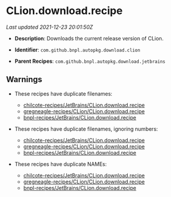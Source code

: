 # CLion.download.recipe

_Last updated 2021-12-23 20:01:50Z_

- **Description**: Downloads the current release version of CLion.

- **Identifier**: `com.github.bnpl.autopkg.download.clion`

- **Parent Recipes**: `com.github.bnpl.autopkg.download.jetbrains`


## Warnings

- These recipes have duplicate filenames:
    - [chilcote-recipes/JetBrains/CLion.download.recipe](/autopkg-dupe-tracker/chilcote-recipes/JetBrains/CLion.download.recipe)
    - [gregneagle-recipes/CLion/CLion.download.recipe](/autopkg-dupe-tracker/gregneagle-recipes/CLion/CLion.download.recipe)
    - [bnpl-recipes/JetBrains/CLion.download.recipe](/autopkg-dupe-tracker/bnpl-recipes/JetBrains/CLion.download.recipe)

- These recipes have duplicate filenames, ignoring numbers:
    - [chilcote-recipes/JetBrains/CLion.download.recipe](/autopkg-dupe-tracker/chilcote-recipes/JetBrains/CLion.download.recipe)
    - [gregneagle-recipes/CLion/CLion.download.recipe](/autopkg-dupe-tracker/gregneagle-recipes/CLion/CLion.download.recipe)
    - [bnpl-recipes/JetBrains/CLion.download.recipe](/autopkg-dupe-tracker/bnpl-recipes/JetBrains/CLion.download.recipe)

- These recipes have duplicate NAMEs:
    - [chilcote-recipes/JetBrains/CLion.download.recipe](/autopkg-dupe-tracker/chilcote-recipes/JetBrains/CLion.download.recipe)
    - [gregneagle-recipes/CLion/CLion.download.recipe](/autopkg-dupe-tracker/gregneagle-recipes/CLion/CLion.download.recipe)
    - [bnpl-recipes/JetBrains/CLion.download.recipe](/autopkg-dupe-tracker/bnpl-recipes/JetBrains/CLion.download.recipe)
